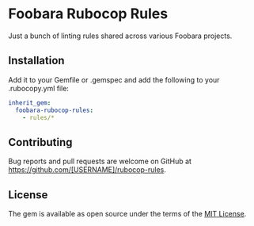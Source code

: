 # Foobara Rubocop Rules

Just a bunch of linting rules shared across various Foobara projects.

## Installation

Add it to your Gemfile or .gemspec and add the following to your .rubocopy.yml file:

```yaml
inherit_gem:
  foobara-rubocop-rules:
    - rules/*
```

## Contributing

Bug reports and pull requests are welcome on GitHub at https://github.com/[USERNAME]/rubocop-rules.

## License

The gem is available as open source under the terms of the [MIT License](https://opensource.org/licenses/MIT).
